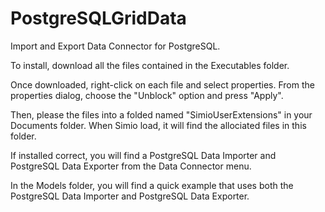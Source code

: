# PostgreSQLGridData
Import and Export Data Connector for PostgreSQL.

To install, download all the files contained in the Executables folder.

Once downloaded, right-click on each file and select properties.   From the properties dialog, choose the "Unblock" option and press "Apply".

Then, please the files into a folded named "SimioUserExtensions" in your Documents folder.   When Simio load, it will find the allociated files in this folder.

If installed correct, you will find a PostgreSQL Data Importer and PostgreSQL Data Exporter from the Data Connector menu.

In the Models folder, you will find a quick example that uses both the PostgreSQL Data Importer and PostgreSQL Data Exporter.
